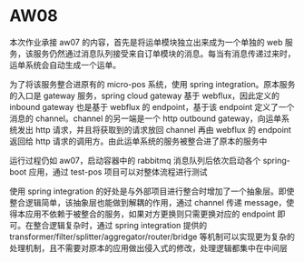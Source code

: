 # AW08

本次作业承接 aw07 的内容，首先是将运单模块独立出来成为一个单独的 web 服务，该服务仍然通过消息队列接受来自订单模块的消息。每当有消息传递过来时，运单系统会自动生成一个运单。

为了将该服务整合进原有的 micro-pos 系统，使用 spring integration。原本服务的入口是 gateway 服务，spring cloud gateway 基于 webflux，因此定义的 inbound gateway 也是基于 webflux 的 endpoint，基于该 endpoint 定义了一个消息的 channel。channel 的另一端是一个 http outbound gateway，向运单系统发出 http 请求，并且将获取到的请求放回 channel 再由 webflux 的 endpoint 返回给 http 请求的调用方。由此运单系统的服务被整合进了原本的服务中

运行过程仍如 aw07，启动容器中的 rabbitmq 消息队列后依次启动各个 spring-boot 应用，通过 test-pos 项目可以对整体流程进行测试

使用 spring integration 的好处是与外部项目进行整合时增加了一个抽象层。即使整合逻辑简单，该抽象层也能做到解耦的作用，通过 channel 传递 message，使得本应用不依赖于被整合的服务，如果对方更换则只需更换对应的 endpoint 即可。在整合逻辑复杂时，通过 spring integration 提供的 transformer/filter/splitter/aggregator/router/bridge 等机制可以实现更为复杂的处理机制，且不需要对原本的应用做出侵入式的修改，处理逻辑都集中在中间层

